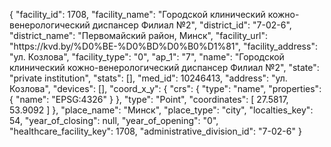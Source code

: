 {
    "facility_id": 1708,
    "facility_name": "Городской клинический кожно-венерологический диспансер Филиал №2",
    "district_id": "7-02-6",
    "district_name": "Первомайский район, Минск",
    "facility_url": "https:\/\/kvd.by\/%D0%BE-%D0%BD%D0%B0%D1%81",
    "facility_address": "ул. Козлова",
    "facility_type": "0",
    "ap_1": "7",
    "name": "Городской клинический кожно-венерологический диспансер Филиал №2",
    "state": "private institution",
    "stats": [],
    "med_id": 10246413,
    "address": "ул. Козлова",
    "devices": [],
    "coord_x_y": {
        "crs": {
            "type": "name",
            "properties": {
                "name": "EPSG:4326"
            }
        },
        "type": "Point",
        "coordinates": [
            27.5817,
            53.9092
        ]
    },
    "place_name": "Минск",
    "place_type": "city",
    "localties_key": 54,
    "year_of_closing": null,
    "year_of_opening": "0",
    "healthcare_facility_key": 1708,
    "administrative_division_id": "7-02-6"
}